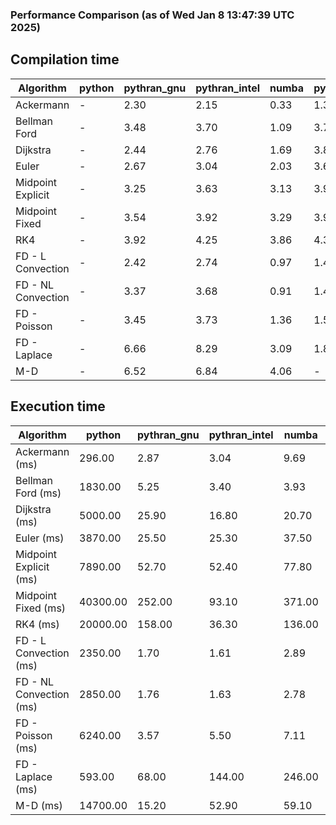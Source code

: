 ### Performance Comparison (as of Wed Jan  8 13:47:39 UTC 2025)
## Compilation time
Algorithm                 | python                    | pythran_gnu               | pythran_intel             | numba                     | pyccel_fortran_gnu        | pyccel_c_gnu              | pyccel_fortran_intel      | pyccel_c_intel           
------------------------- | ------------------------- | ------------------------- | ------------------------- | ------------------------- | ------------------------- | ------------------------- | ------------------------- | -------------------------
Ackermann                 | -                         | 2.30                      | 2.15                      | 0.33                      | 1.35                      | 1.32                      | 1.45                      | 1.39                     
Bellman Ford              | -                         | 3.48                      | 3.70                      | 1.09                      | 3.71                      | 3.99                      | 3.82                      | 4.04                     
Dijkstra                  | -                         | 2.44                      | 2.76                      | 1.69                      | 3.86                      | 4.11                      | 3.93                      | 4.02                     
Euler                     | -                         | 2.67                      | 3.04                      | 2.03                      | 3.63                      | 4.01                      | 3.93                      | 4.16                     
Midpoint Explicit         | -                         | 3.25                      | 3.63                      | 3.13                      | 3.96                      | 4.35                      | 4.12                      | 4.30                     
Midpoint Fixed            | -                         | 3.54                      | 3.92                      | 3.29                      | 3.95                      | 4.34                      | 4.13                      | 4.30                     
RK4                       | -                         | 3.92                      | 4.25                      | 3.86                      | 4.38                      | 4.68                      | 4.53                      | 4.87                     
FD - L Convection         | -                         | 2.42                      | 2.74                      | 0.97                      | 1.45                      | 3.98                      | 1.62                      | 3.99                     
FD - NL Convection        | -                         | 3.37                      | 3.68                      | 0.91                      | 1.44                      | 4.00                      | 1.64                      | 3.94                     
FD - Poisson              | -                         | 3.45                      | 3.73                      | 1.36                      | 1.53                      | 4.08                      | 2.92                      | 4.04                     
FD - Laplace              | -                         | 6.66                      | 8.29                      | 3.09                      | 1.87                      | 4.40                      | 2.14                      | 4.31                     
M-D                       | -                         | 6.52                      | 6.84                      | 4.06                      | -                         | -                         | -                         | -                        

## Execution time
Algorithm                 | python                    | pythran_gnu               | pythran_intel             | numba                     | pyccel_fortran_gnu        | pyccel_c_gnu              | pyccel_fortran_intel      | pyccel_c_intel           
------------------------- | ------------------------- | ------------------------- | ------------------------- | ------------------------- | ------------------------- | ------------------------- | ------------------------- | -------------------------
Ackermann (ms)            | 296.00                    | 2.87                      | 3.04                      | 9.69                      | 1.55                      | 1.59                      | 8.96                      | 4.36                     
Bellman Ford (ms)         | 1830.00                   | 5.25                      | 3.40                      | 3.93                      | 2.95                      | 6.02                      | -                         | 19.00                    
Dijkstra (ms)             | 5000.00                   | 25.90                     | 16.80                     | 20.70                     | 18.70                     | 30.80                     | -                         | 22.00                    
Euler (ms)                | 3870.00                   | 25.50                     | 25.30                     | 37.50                     | 14.50                     | 143.00                    | 14.30                     | 128.00                   
Midpoint Explicit (ms)    | 7890.00                   | 52.70                     | 52.40                     | 77.80                     | 22.80                     | 283.00                    | 16.30                     | 250.00                   
Midpoint Fixed (ms)       | 40300.00                  | 252.00                    | 93.10                     | 371.00                    | 75.60                     | 1400.00                   | 60.70                     | 1200.00                  
RK4 (ms)                  | 20000.00                  | 158.00                    | 36.30                     | 136.00                    | 34.60                     | 487.00                    | 54.90                     | 401.00                   
FD - L Convection (ms)    | 2350.00                   | 1.70                      | 1.61                      | 2.89                      | 1.78                      | 1.85                      | -                         | 4.10                     
FD - NL Convection (ms)   | 2850.00                   | 1.76                      | 1.63                      | 2.78                      | 2.01                      | 1.98                      | -                         | 4.14                     
FD - Poisson (ms)         | 6240.00                   | 3.57                      | 5.50                      | 7.11                      | 2.73                      | 3.77                      | -                         | 4.96                     
FD - Laplace (ms)         | 593.00                    | 68.00                     | 144.00                    | 246.00                    | 58.30                     | 255.00                    | -                         | 273.00                   
M-D (ms)                  | 14700.00                  | 15.20                     | 52.90                     | 59.10                     | -                         | -                         | -                         | -                        
